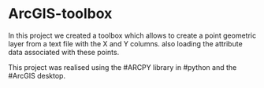 # ArcGIS-toolbox

In this project we created a toolbox which allows to create a point geometric layer from a text file with the X and Y columns. also loading the attribute data associated with these points.

This project was realised using the #ARCPY library in #python and the #ArcGIS desktop.
